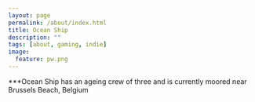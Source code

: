 ```yaml
---
layout: page
permalink: /about/index.html
title: Ocean Ship
description: ""
tags: [about, gaming, indie]
image:
  feature: pw.png
---
```

***Ocean Ship has an ageing crew of three and is currently moored near Brussels Beach, Belgium